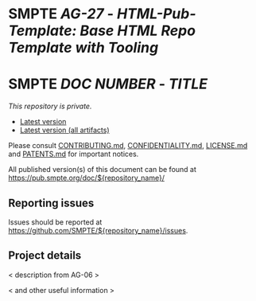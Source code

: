 # SMPTE _AG-27_ - _HTML-Pub-Template: Base HTML Repo Template with Tooling_
[comment]: # (Template for readme.md starts below this line)

# SMPTE _DOC NUMBER_ - _TITLE_

_This repository is *private*._

* [Latest version](https://doc.smpte-doc.org/${repository_name}/main/)
* [Latest version (all artifacts)](https://doc.smpte-doc.org/${repository_name}/main/pub-artifacts.html)

Please consult [CONTRIBUTING.md](./CONTRIBUTING.md), [CONFIDENTIALITY.md](./CONFIDENTIALITY.md), [LICENSE.md](./LICENSE.md) and
[PATENTS.md](./PATENTS.md) for important notices.

All published version(s) of this document can be found at <https://pub.smpte.org/doc/${repository_name}/>


## Reporting issues

Issues should be reported at <https://github.com/SMPTE/${repository_name}/issues>.

## Project details

< description from AG-06 >

< and other useful information >